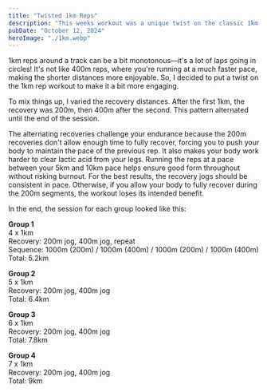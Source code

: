 ```yaml
---
title: "Twisted 1km Reps"
description: "This weeks workout was a unique twist on the classic 1km reps workout. By varying the recovery distances, I aimed to keep things challenging and fun while helping runners push their limits."
pubDate: "October 12, 2024"
heroImage: "./1km.webp"
---
```


1km reps around a track can be a bit monotonous—it's a lot of laps going in circles! It's not like 400m reps, where you're running at a much faster pace, making the shorter distances more enjoyable. So, I decided to put a twist on the 1km rep workout to make it a bit more engaging.

To mix things up, I varied the recovery distances. After the first 1km, the recovery was 200m, then 400m after the second. This pattern alternated until the end of the session.

The alternating recoveries challenge your endurance because the 200m recoveries don't allow enough time to fully recover, forcing you to push your body to maintain the pace of the previous rep. It also makes your body work harder to clear lactic acid from your legs. Running the reps at a pace between your 5km and 10km pace helps ensure good form throughout without risking burnout. For the best results, the recovery jogs should be consistent in pace. Otherwise, if you allow your body to fully recover during the 200m segments, the workout loses its intended benefit.

In the end, the session for each group looked like this:

**Group 1**  
4 x 1km  
Recovery: 200m jog, 400m jog, repeat  
Sequence: 1000m (200m) / 1000m (400m) / 1000m (200m) / 1000m (400m)  
Total: 5.2km  

**Group 2**  
5 x 1km  
Recovery: 200m jog, 400m jog  
Total: 6.4km  

**Group 3**  
6 x 1km  
Recovery: 200m jog, 400m jog  
Total: 7.8km  

**Group 4**  
7 x 1km  
Recovery: 200m jog, 400m jog  
Total: 9km  

